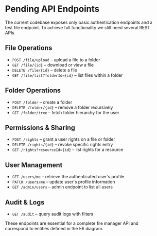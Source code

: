 # Pending API Endpoints

The current codebase exposes only basic authentication endpoints and a test file endpoint. To achieve full functionality we still need several REST APIs.

## File Operations
- `POST /file/upload` – upload a file to a folder
- `GET /file/{id}` – download or view a file
- `DELETE /file/{id}` – delete a file
- `GET /file/list?folderId={id}` – list files within a folder

## Folder Operations
- `POST /folder` – create a folder
- `DELETE /folder/{id}` – remove a folder recursively
- `GET /folder/tree` – fetch folder hierarchy for the user

## Permissions & Sharing
- `POST /rights` – grant a user rights on a file or folder
- `DELETE /rights/{id}` – revoke specific rights entry
- `GET /rights?resourceId={id}` – list rights for a resource

## User Management
- `GET /users/me` – retrieve the authenticated user's profile
- `PATCH /users/me` – update user's profile information
- `GET /admin/users` – admin endpoint to list all users

## Audit & Logs
- `GET /audit` – query audit logs with filters

These endpoints are essential for a complete file manager API and correspond to entities defined in the ER diagram.
